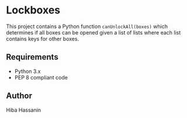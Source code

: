 # Lockboxes

This project contains a Python function `canUnlockAll(boxes)` which determines if all boxes can be opened given a list of lists where each list contains keys for other boxes.

## Requirements

- Python 3.x
- PEP 8 compliant code


## Author
Hiba Hassanin
